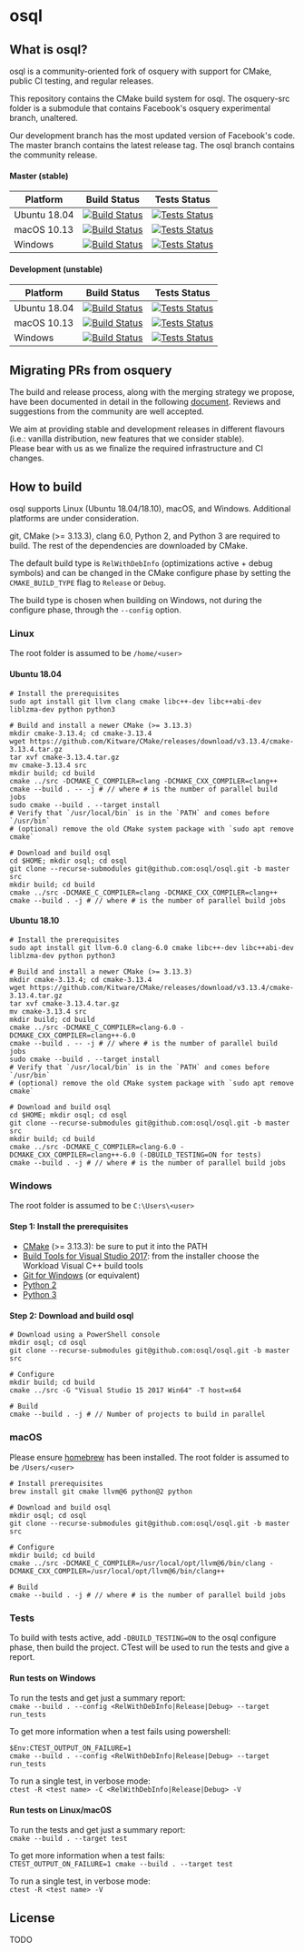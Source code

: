 # osql

[MasterBuild]: https://dev.azure.com/trailofbits/osql/_build/latest?definitionId=1&branchName=master

[Ubuntu1804MasterBuildImage]: https://dev.azure.com/trailofbits/osql/_apis/build/status/osql.osql?branchName=master&jobName=LinuxBuild
[Ubuntu1804MasterTestsImage]: https://dev.azure.com/trailofbits/osql/_apis/build/status/osql.osql?branchName=master&jobName=LinuxTest

[macOSMasterBuildImage]: https://dev.azure.com/trailofbits/osql/_apis/build/status/osql.osql?branchName=master&jobName=macOSBuild
[macOSMasterTestsImage]: https://dev.azure.com/trailofbits/osql/_apis/build/status/osql.osql?branchName=master&jobName=macOSTest

[WindowsMasterBuildImage]: https://dev.azure.com/trailofbits/osql/_apis/build/status/osql.osql?branchName=master&jobName=WindowsBuild
[WindowsMasterTestsImage]: https://dev.azure.com/trailofbits/osql/_apis/build/status/osql.osql?branchName=master&jobName=WindowsTest


[DevelopmentBuild]: https://dev.azure.com/trailofbits/osql/_build/latest?definitionId=1&branchName=development

[Ubuntu1804DevelopmentBuildImage]: https://dev.azure.com/trailofbits/osql/_apis/build/status/osql.osql?branchName=development&jobName=LinuxBuild
[Ubuntu1804DevelopmentTestsImage]: https://dev.azure.com/trailofbits/osql/_apis/build/status/osql.osql?branchName=development&jobName=LinuxTest

[macOSDevelopmentBuildImage]: https://dev.azure.com/trailofbits/osql/_apis/build/status/osql.osql?branchName=development&jobName=macOSBuild
[macOSDevelopmentTestsImage]: https://dev.azure.com/trailofbits/osql/_apis/build/status/osql.osql?branchName=development&jobName=macOSTest

[WindowsDevelopmentBuildImage]: https://dev.azure.com/trailofbits/osql/_apis/build/status/osql.osql?branchName=development&jobName=WindowsBuild
[WindowsDevelopmentTestsImage]: https://dev.azure.com/trailofbits/osql/_apis/build/status/osql.osql?branchName=development&jobName=WindowsTest

##  What is osql?

osql is a community-oriented fork of osquery with support for CMake, public CI testing, and regular releases.

This repository contains the CMake build system for osql. The osquery-src folder is a submodule that contains Facebook's osquery experimental branch, unaltered.

Our development branch has the most updated version of Facebook's code. The master branch contains the latest release tag. The osql branch contains the community release.

#### Master (stable)
|Platform|Build Status|Tests Status|
|--------|------------|------------|
|Ubuntu 18.04|[![Build Status][Ubuntu1804MasterBuildImage]][MasterBuild]|[![Tests Status][Ubuntu1804MasterTestsImage]][MasterBuild]|
|macOS 10.13|[![Build Status][macOSMasterBuildImage]][MasterBuild]|[![Tests Status][macOSMasterTestsImage]][MasterBuild]|
|Windows|[![Build Status][WindowsMasterBuildImage]][MasterBuild]|[![Tests Status][WindowsMasterTestsImage]][MasterBuild]|

#### Development (unstable)
|Platform|Build Status|Tests Status|
|--------|------------|------------|
|Ubuntu 18.04|[![Build Status][Ubuntu1804DevelopmentBuildImage]][DevelopmentBuild]|[![Tests Status][Ubuntu1804DevelopmentTestsImage]][DevelopmentBuild]|
|macOS 10.13|[![Build Status][macOSDevelopmentBuildImage]][DevelopmentBuild]|[![Tests Status][macOSDevelopmentTestsImage]][DevelopmentBuild]|
|Windows|[![Build Status][WindowsDevelopmentBuildImage]][DevelopmentBuild]|[![Tests Status][WindowsDevelopmentTestsImage]][DevelopmentBuild]|

## Migrating PRs from osquery

The build and release process, along with the merging strategy we propose, have been documented in detail in the following [document](https://github.com/osql/osql/wiki/Migrating-PRs-from-osquery). Reviews and suggestions from the community are well accepted.

We aim at providing stable and development releases in different flavours (i.e.: vanilla distribution, new features that we consider stable). \
Please bear with us as we finalize the required infrastructure and CI changes.

## How to build

osql supports Linux (Ubuntu 18.04/18.10), macOS, and Windows. Additional platforms are under consideration.

git, CMake (>= 3.13.3), clang 6.0, Python 2, and Python 3 are required to build. The rest of the dependencies are downloaded by CMake.

The default build type is `RelWithDebInfo` (optimizations active + debug symbols) and can be changed in the CMake configure phase by setting the `CMAKE_BUILD_TYPE` flag to `Release` or `Debug`.

The build type is chosen when building on Windows, not during the configure phase, through the `--config` option.

### Linux

The root folder is assumed to be `/home/<user>`

#### Ubuntu 18.04

```
# Install the prerequisites
sudo apt install git llvm clang cmake libc++-dev libc++abi-dev liblzma-dev python python3

# Build and install a newer CMake (>= 3.13.3)
mkdir cmake-3.13.4; cd cmake-3.13.4
wget https://github.com/Kitware/CMake/releases/download/v3.13.4/cmake-3.13.4.tar.gz
tar xvf cmake-3.13.4.tar.gz
mv cmake-3.13.4 src
mkdir build; cd build
cmake ../src -DCMAKE_C_COMPILER=clang -DCMAKE_CXX_COMPILER=clang++
cmake --build . -- -j # // where # is the number of parallel build jobs
sudo cmake --build . --target install
# Verify that `/usr/local/bin` is in the `PATH` and comes before `/usr/bin`
# (optional) remove the old CMake system package with `sudo apt remove cmake`

# Download and build osql
cd $HOME; mkdir osql; cd osql
git clone --recurse-submodules git@github.com:osql/osql.git -b master src
mkdir build; cd build
cmake ../src -DCMAKE_C_COMPILER=clang -DCMAKE_CXX_COMPILER=clang++
cmake --build . -j # // where # is the number of parallel build jobs
```

#### Ubuntu 18.10

```
# Install the prerequisites
sudo apt install git llvm-6.0 clang-6.0 cmake libc++-dev libc++abi-dev liblzma-dev python python3

# Build and install a newer CMake (>= 3.13.3)
mkdir cmake-3.13.4; cd cmake-3.13.4
wget https://github.com/Kitware/CMake/releases/download/v3.13.4/cmake-3.13.4.tar.gz
tar xvf cmake-3.13.4.tar.gz
mv cmake-3.13.4 src
mkdir build; cd build
cmake ../src -DCMAKE_C_COMPILER=clang-6.0 -DCMAKE_CXX_COMPILER=clang++-6.0
cmake --build . -- -j # // where # is the number of parallel build jobs
sudo cmake --build . --target install
# Verify that `/usr/local/bin` is in the `PATH` and comes before `/usr/bin`
# (optional) remove the old CMake system package with `sudo apt remove cmake`

# Download and build osql
cd $HOME; mkdir osql; cd osql
git clone --recurse-submodules git@github.com:osql/osql.git -b master src
mkdir build; cd build
cmake ../src -DCMAKE_C_COMPILER=clang-6.0 -DCMAKE_CXX_COMPILER=clang++-6.0 (-DBUILD_TESTING=ON for tests)
cmake --build . -j # // where # is the number of parallel build jobs
```

### Windows

The root folder is assumed to be `C:\Users\<user>`

#### Step 1: Install the prerequisites
- [CMake](https://cmake.org/) (>= 3.13.3): be sure to put it into the PATH
- [Build Tools for Visual Studio 2017](https://visualstudio.microsoft.com/downloads/#build-tools-for-visual-studio-2017): from the installer choose the Workload Visual C++ build tools
- [Git for Windows](https://github.com/git-for-windows/git/releases/latest) (or equivalent)
- [Python 2](https://www.python.org/downloads/windows/)
- [Python 3](https://www.python.org/downloads/windows/)

#### Step 2: Download and build osql

```
# Download using a PowerShell console
mkdir osql; cd osql
git clone --recurse-submodules git@github.com:osql/osql.git -b master src

# Configure
mkdir build; cd build
cmake ../src -G "Visual Studio 15 2017 Win64" -T host=x64

# Build
cmake --build . -j # // Number of projects to build in parallel

```

### macOS

Please ensure [homebrew](https://brew.sh/) has been installed. The root folder is assumed to be `/Users/<user>`

```
# Install prerequisites
brew install git cmake llvm@6 python@2 python

# Download and build osql
mkdir osql; cd osql
git clone --recurse-submodules git@github.com:osql/osql.git -b master src

# Configure
mkdir build; cd build
cmake ../src -DCMAKE_C_COMPILER=/usr/local/opt/llvm@6/bin/clang -DCMAKE_CXX_COMPILER=/usr/local/opt/llvm@6/bin/clang++

# Build
cmake --build . -j # // where # is the number of parallel build jobs

```

### Tests
To build with tests active, add `-DBUILD_TESTING=ON` to the osql configure phase, then build the project. CTest will be used to run the tests and give a report.

#### Run tests on Windows
To run the tests and get just a summary report:\
`cmake --build . --config <RelWithDebInfo|Release|Debug> --target run_tests`

To get more information when a test fails using powershell:
```
$Env:CTEST_OUTPUT_ON_FAILURE=1
cmake --build . --config <RelWithDebInfo|Release|Debug> --target run_tests
```

To run a single test, in verbose mode:\
`ctest -R <test name> -C <RelWithDebInfo|Release|Debug> -V`

#### Run tests on Linux/macOS
To run the tests and get just a summary report:\
`cmake --build . --target test`

To get more information when a test fails:\
`CTEST_OUTPUT_ON_FAILURE=1 cmake --build . --target test`

To run a single test, in verbose mode:\
`ctest -R <test name> -V`
## License
TODO
